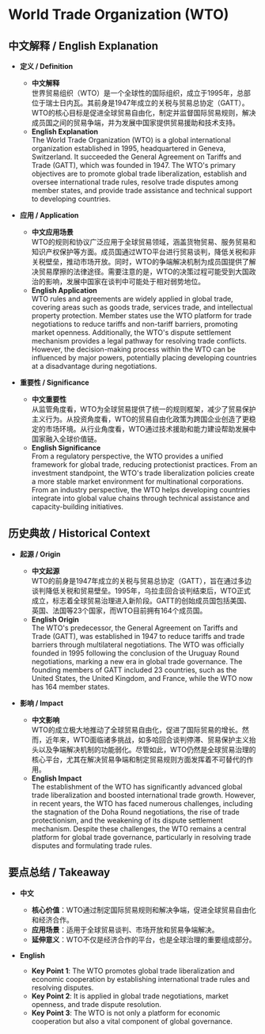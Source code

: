 # World Trade Organization (WTO)

## 中文解释 / English Explanation

* **定义 / Definition**  
  - **中文解释**  
    世界贸易组织（WTO）是一个全球性的国际组织，成立于1995年，总部位于瑞士日内瓦。其前身是1947年成立的关税与贸易总协定（GATT）。WTO的核心目标是促进全球贸易自由化，制定并监督国际贸易规则，解决成员国之间的贸易争端，并为发展中国家提供贸易援助和技术支持。  
  - **English Explanation**  
    The World Trade Organization (WTO) is a global international organization established in 1995, headquartered in Geneva, Switzerland. It succeeded the General Agreement on Tariffs and Trade (GATT), which was founded in 1947. The WTO's primary objectives are to promote global trade liberalization, establish and oversee international trade rules, resolve trade disputes among member states, and provide trade assistance and technical support to developing countries.

* **应用 / Application**  
  - **中文应用场景**  
    WTO的规则和协议广泛应用于全球贸易领域，涵盖货物贸易、服务贸易和知识产权保护等方面。成员国通过WTO平台进行贸易谈判，降低关税和非关税壁垒，推动市场开放。同时，WTO的争端解决机制为成员国提供了解决贸易摩擦的法律途径。需要注意的是，WTO的决策过程可能受到大国政治的影响，发展中国家在谈判中可能处于相对弱势地位。  
  - **English Application**  
    WTO rules and agreements are widely applied in global trade, covering areas such as goods trade, services trade, and intellectual property protection. Member states use the WTO platform for trade negotiations to reduce tariffs and non-tariff barriers, promoting market openness. Additionally, the WTO's dispute settlement mechanism provides a legal pathway for resolving trade conflicts. However, the decision-making process within the WTO can be influenced by major powers, potentially placing developing countries at a disadvantage during negotiations.

* **重要性 / Significance**  
  - **中文重要性**  
    从监管角度看，WTO为全球贸易提供了统一的规则框架，减少了贸易保护主义行为。从投资角度看，WTO的贸易自由化政策为跨国企业创造了更稳定的市场环境。从行业角度看，WTO通过技术援助和能力建设帮助发展中国家融入全球价值链。  
  - **English Significance**  
    From a regulatory perspective, the WTO provides a unified framework for global trade, reducing protectionist practices. From an investment standpoint, the WTO's trade liberalization policies create a more stable market environment for multinational corporations. From an industry perspective, the WTO helps developing countries integrate into global value chains through technical assistance and capacity-building initiatives.

## 历史典故 / Historical Context

* **起源 / Origin**  
  - **中文起源**  
    WTO的前身是1947年成立的关税与贸易总协定（GATT），旨在通过多边谈判降低关税和贸易壁垒。1995年，乌拉圭回合谈判结束后，WTO正式成立，标志着全球贸易治理进入新阶段。GATT的创始成员国包括美国、英国、法国等23个国家，而WTO目前拥有164个成员国。  
  - **English Origin**  
    The WTO's predecessor, the General Agreement on Tariffs and Trade (GATT), was established in 1947 to reduce tariffs and trade barriers through multilateral negotiations. The WTO was officially founded in 1995 following the conclusion of the Uruguay Round negotiations, marking a new era in global trade governance. The founding members of GATT included 23 countries, such as the United States, the United Kingdom, and France, while the WTO now has 164 member states.

* **影响 / Impact**  
  - **中文影响**  
    WTO的成立极大地推动了全球贸易自由化，促进了国际贸易的增长。然而，近年来，WTO面临诸多挑战，如多哈回合谈判停滞、贸易保护主义抬头以及争端解决机制的功能弱化。尽管如此，WTO仍然是全球贸易治理的核心平台，尤其在解决贸易争端和制定贸易规则方面发挥着不可替代的作用。  
  - **English Impact**  
    The establishment of the WTO has significantly advanced global trade liberalization and boosted international trade growth. However, in recent years, the WTO has faced numerous challenges, including the stagnation of the Doha Round negotiations, the rise of trade protectionism, and the weakening of its dispute settlement mechanism. Despite these challenges, the WTO remains a central platform for global trade governance, particularly in resolving trade disputes and formulating trade rules.

## 要点总结 / Takeaway

* **中文**  
  - **核心价值**：WTO通过制定国际贸易规则和解决争端，促进全球贸易自由化和经济合作。  
  - **应用场景**：适用于全球贸易谈判、市场开放和贸易争端解决。  
  - **延伸意义**：WTO不仅是经济合作的平台，也是全球治理的重要组成部分。  

* **English**  
  - **Key Point 1**: The WTO promotes global trade liberalization and economic cooperation by establishing international trade rules and resolving disputes.  
  - **Key Point 2**: It is applied in global trade negotiations, market openness, and trade dispute resolution.  
  - **Key Point 3**: The WTO is not only a platform for economic cooperation but also a vital component of global governance.